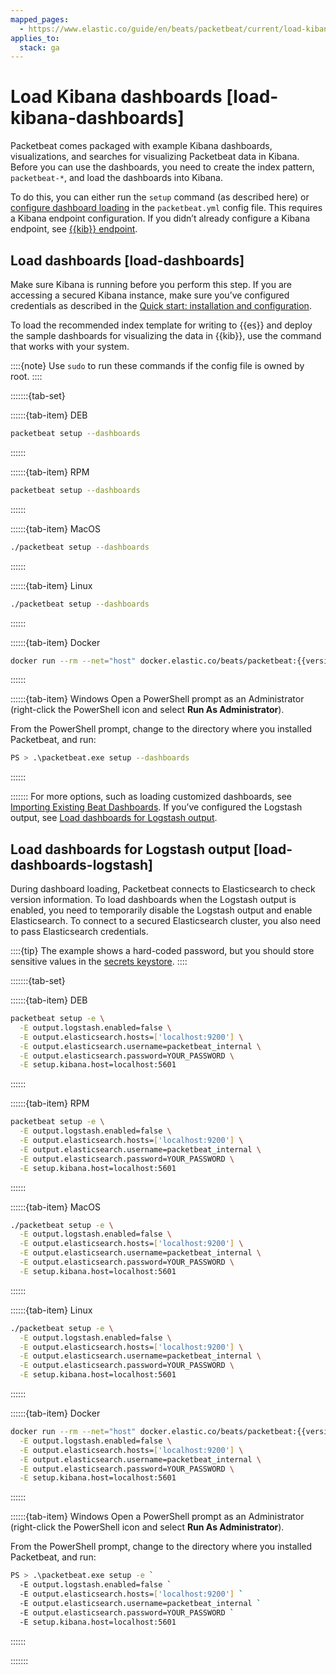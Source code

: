 ```yaml
---
mapped_pages:
  - https://www.elastic.co/guide/en/beats/packetbeat/current/load-kibana-dashboards.html
applies_to:
  stack: ga
---
```


# Load Kibana dashboards [load-kibana-dashboards]

Packetbeat comes packaged with example Kibana dashboards, visualizations, and searches for visualizing Packetbeat data in Kibana. Before you can use the dashboards, you need to create the index pattern, `packetbeat-*`, and load the dashboards into Kibana.

To do this, you can either run the `setup` command (as described here) or [configure dashboard loading](/reference/packetbeat/configuration-dashboards.md) in the `packetbeat.yml` config file. This requires a Kibana endpoint configuration. If you didn’t already configure a Kibana endpoint, see [{{kib}} endpoint](/reference/packetbeat/setup-kibana-endpoint.md).


## Load dashboards [load-dashboards]

Make sure Kibana is running before you perform this step. If you are accessing a secured Kibana instance, make sure you’ve configured credentials as described in the [Quick start: installation and configuration](/reference/packetbeat/packetbeat-installation-configuration.md).

To load the recommended index template for writing to {{es}} and deploy the sample dashboards for visualizing the data in {{kib}}, use the command that works with your system.

::::{note}
Use `sudo` to run these commands if the config file is owned by root.
::::


:::::::{tab-set}

::::::{tab-item} DEB
```sh
packetbeat setup --dashboards
```
::::::

::::::{tab-item} RPM
```sh
packetbeat setup --dashboards
```
::::::

::::::{tab-item} MacOS
```sh
./packetbeat setup --dashboards
```
::::::

::::::{tab-item} Linux
```sh
./packetbeat setup --dashboards
```
::::::

::::::{tab-item} Docker
```sh subs=true
docker run --rm --net="host" docker.elastic.co/beats/packetbeat:{{version.stack}} setup --dashboards
```
::::::

::::::{tab-item} Windows
Open a PowerShell prompt as an Administrator (right-click the PowerShell icon and select **Run As Administrator**).

From the PowerShell prompt, change to the directory where you installed Packetbeat, and run:

```sh
PS > .\packetbeat.exe setup --dashboards
```
::::::

:::::::
For more options, such as loading customized dashboards, see [Importing Existing Beat Dashboards](../../extend/import-dashboards.md).
If you’ve configured the Logstash output, see [Load dashboards for Logstash output](#load-dashboards-logstash).


## Load dashboards for Logstash output [load-dashboards-logstash]

During dashboard loading, Packetbeat connects to Elasticsearch to check version information. To load dashboards when the Logstash output is enabled, you need to temporarily disable the Logstash output and enable Elasticsearch. To connect to a secured Elasticsearch cluster, you also need to pass Elasticsearch credentials.

::::{tip}
The example shows a hard-coded password, but you should store sensitive values in the [secrets keystore](/reference/packetbeat/keystore.md).
::::


:::::::{tab-set}

::::::{tab-item} DEB
```sh
packetbeat setup -e \
  -E output.logstash.enabled=false \
  -E output.elasticsearch.hosts=['localhost:9200'] \
  -E output.elasticsearch.username=packetbeat_internal \
  -E output.elasticsearch.password=YOUR_PASSWORD \
  -E setup.kibana.host=localhost:5601
```
::::::

::::::{tab-item} RPM
```sh
packetbeat setup -e \
  -E output.logstash.enabled=false \
  -E output.elasticsearch.hosts=['localhost:9200'] \
  -E output.elasticsearch.username=packetbeat_internal \
  -E output.elasticsearch.password=YOUR_PASSWORD \
  -E setup.kibana.host=localhost:5601
```
::::::

::::::{tab-item} MacOS
```sh
./packetbeat setup -e \
  -E output.logstash.enabled=false \
  -E output.elasticsearch.hosts=['localhost:9200'] \
  -E output.elasticsearch.username=packetbeat_internal \
  -E output.elasticsearch.password=YOUR_PASSWORD \
  -E setup.kibana.host=localhost:5601
```
::::::

::::::{tab-item} Linux
```sh
./packetbeat setup -e \
  -E output.logstash.enabled=false \
  -E output.elasticsearch.hosts=['localhost:9200'] \
  -E output.elasticsearch.username=packetbeat_internal \
  -E output.elasticsearch.password=YOUR_PASSWORD \
  -E setup.kibana.host=localhost:5601
```
::::::

::::::{tab-item} Docker
```sh subs=true
docker run --rm --net="host" docker.elastic.co/beats/packetbeat:{{version.stack}} setup -e \
  -E output.logstash.enabled=false \
  -E output.elasticsearch.hosts=['localhost:9200'] \
  -E output.elasticsearch.username=packetbeat_internal \
  -E output.elasticsearch.password=YOUR_PASSWORD \
  -E setup.kibana.host=localhost:5601
```
::::::

::::::{tab-item} Windows
Open a PowerShell prompt as an Administrator (right-click the PowerShell icon and select **Run As Administrator**).

From the PowerShell prompt, change to the directory where you installed Packetbeat, and run:

```sh
PS > .\packetbeat.exe setup -e `
  -E output.logstash.enabled=false `
  -E output.elasticsearch.hosts=['localhost:9200'] `
  -E output.elasticsearch.username=packetbeat_internal `
  -E output.elasticsearch.password=YOUR_PASSWORD `
  -E setup.kibana.host=localhost:5601
```
::::::

:::::::

